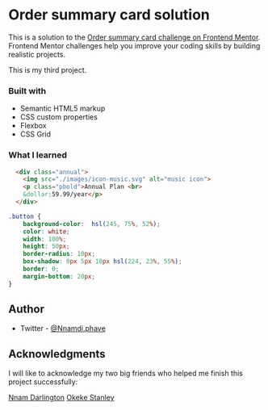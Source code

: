 # Order summary card solution

This is a solution to the [Order summary card challenge on Frontend Mentor](https://www.frontendmentor.io/challenges/order-summary-component-QlPmajDUj). Frontend Mentor challenges help you improve your coding skills by building realistic projects. 

This is my third project.

### Built with

- Semantic HTML5 markup
- CSS custom properties
- Flexbox
- CSS Grid

### What I learned

```html
  <div class="annual">
    <img src="./images/icon-music.svg" alt="music icon">
    <p class="pbold">Annual Plan <br>
    &dollar;59.99/year</p>
  </div>
```
```css
.button {
    background-color:  hsl(245, 75%, 52%);
    color: white;
    width: 100%;
    height: 50px;
    border-radius: 10px;
    box-shadow: 0px 5px 10px hsl(224, 23%, 55%);
    border: 0;
    margin-bottom: 20px; 
}

```

## Author

- Twitter - [@Nnamdi.phave](https://www.twitter.com/Nnamdi.phave)


## Acknowledgments

I will like to acknowledge my two big friends who helped me finish this project successfully:

[Nnam Darlington](https://twitter.com/0xdarlington)
[Okeke Stanley](https://codestan.netlify.app/)